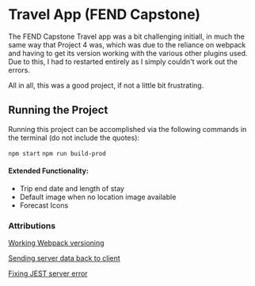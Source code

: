 # Travel App (FEND Capstone)
The FEND Capstone Travel app was a bit challenging initiall, in much the same way that Project 4 was, which was due to the reliance on webpack and having to get its version working with the various other plugins used. Due to this, I had to restarted entirely as I simply couldn't work out the errors. 

All in all, this was a good project, if not a little bit frustrating. 

## Running the Project

Running this project can be accomplished via the following commands in the terminal (do not include the quotes):

`npm start`
`npm run build-prod`

#### Extended Functionality: 
- Trip end date and length of stay
- Default image when no location image available
- Forecast Icons

### Attributions

[Working Webpack versioning](https://knowledge.udacity.com/questions/646945)

[Sending server data back to client](https://knowledge.udacity.com/questions/665606)

[Fixing JEST server error](https://knowledge.udacity.com/questions/321562)
